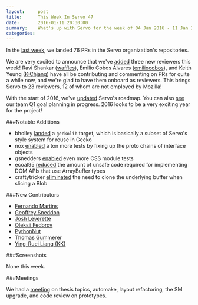 ```yaml
---
layout:     post
title:      This Week In Servo 47
date:       2016-01-11 20:30:00
summary:    What's up with Servo for the week of 04 Jan 2016 - 11 Jan 2016
categories:
---
```


In the [last week](https://github.com/pulls?page=1&q=is%3Apr+is%3Amerged+closed%3A2016-01-04..2016-01-11+user%3Aservo), we landed 76 PRs in the Servo organization's repositories.

We are very excited to announce that we've [added](https://github.com/servo/saltfs/pull/188) three new reviewers this week! Ravi Shankar ([waffles](https://github.com/wafflespeanut)), Emilio Cobos Álvares ([emiliocobos](https://github.com/ecoal95/)), and Keith Yeung ([KiChjang](https://github.com/KiChjang)) have all be contributing and commenting on PRs for quite a while now, and we're glad to have them onboard as reviewers. This brings Servo to 23 reviewers, 12 of whom are not employed by Mozilla!

With the start of 2016, we've [updated](https://github.com/servo/servo/wiki/Roadmap) Servo's roadmap. You can also [see](https://public.etherpad-mozilla.org/p/Servo-Q1-2016) our team Q1 goal planning in progress. 2016 looks to be a very exciting year for the project!

###Notable Additions

- bholley [landed](https://github.com/servo/servo/pull/9209) a `geckolib` target, which is basically a subset of Servo's style system for reuse in Gecko
- nox [enabled](https://github.com/servo/servo/issues/2665) a ton more tests by fixing up the proto chains of interface objects
- gsnedders [enabled](https://github.com/servo/servo/pull/8565) even more CSS module tests
- ecoal95 [reduced](https://github.com/servo/servo/pull/8970) the amount of unsafe code required for implementing DOM APIs that use ArrayBuffer types
- craftytricker [eliminated](https://github.com/servo/servo/pull/8860) the need to clone the underlying buffer when slicing a Blob


###New Contributors

- [Fernando Martins](https://github.com/fmmartins)
- [Geoffrey Sneddon](https://github.com/gsnedders)
- [Josh Leverette](https://github.com/coder543)
- [Oleksii Fedorov](https://github.com/waterlink)
- [PythonNut](https://github.com/PythonNut)
- [Thomas Gummerer](https://github.com/tgummerer)
- [Ying-Ruei Liang (KK)](https://github.com/TheKK)

###Screenshots

None this week.

###Meetings

We had a [meeting](https://github.com/servo/servo/wiki/Meeting-2016-01-04) on thesis topics, automake, layout refactoring, the SM upgrade, and code review on prototypes.
